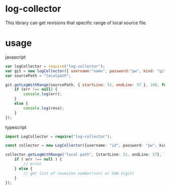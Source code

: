 # log-collector

This library can get revisions that specific range of local source file.

# usage

javascript
```javascript
var logCollector = require("log-collector");
var git = new logCollector({ username:"name", password:"pw", kind: "git"});
var sourcePath = "localpath";

git.getLogWithRange(sourcePath, { startLine: 51, endLine: 57 }, 100, function (err, revs) {
    if (err !== null) {
        console.log(err);
    }
    else {
        console.log(revs);
    }
});
```

typescript
```typescript
import LogCollector = require("log-collector");

const collector = new LogCollector({username: "id", password: "pw", kind: "git or svn"});

collector.getLogWithRange("local path", {startLine: 51, endLine: 57}, 100, (err: string|null, revs: string[]) => {
    if ( err !== null ) {
        // error
    } else {
        // get list of revesion number(svn) or SHA-1(git)
    }
});
```

